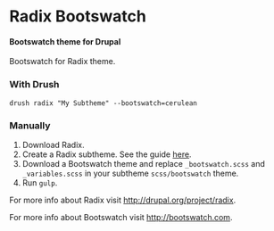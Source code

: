 Radix Bootswatch
================
#### Bootswatch theme for Drupal

Bootswatch for Radix theme.

### With Drush

`drush radix "My Subtheme" --bootswatch=cerulean`

### Manually

1. Download Radix.
2. Create a Radix subtheme. See the guide [here](http://radixtheme.org/documentation).
3. Download a Bootswatch theme and replace `_bootswatch.scss` and `_variables.scss` in your subtheme `scss/bootswatch` theme.
4. Run `gulp`.

For more info about Radix visit http://drupal.org/project/radix.

For more info about Bootswatch visit http://bootswatch.com.
